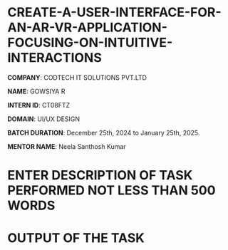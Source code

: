 # CREATE-A-USER-INTERFACE-FOR-AN-AR-VR-APPLICATION-FOCUSING-ON-INTUITIVE-INTERACTIONS
**COMPANY**: CODTECH IT SOLUTIONS PVT.LTD

**NAME**: GOWSIYA R

**INTERN ID**: CT08FTZ

**DOMAIN**: UI/UX DESIGN

**BATCH DURATION**: December 25th, 2024 to January 25th, 2025.

**MENTOR NAME**: Neela Santhosh Kumar 

# ENTER DESCRIPTION OF TASK PERFORMED NOT LESS THAN 500 WORDS

# OUTPUT OF THE TASK
